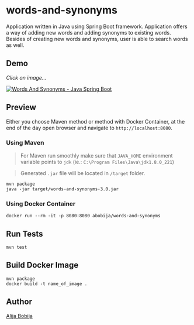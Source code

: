 # words-and-synonyms
Application written in Java using Spring Boot framework. Application offers a way of adding new words and adding synonyms to existing words. Besides of creating new words and synonyms, user is able to search words as well.

## Demo

_Click on image..._

[![Words And Synonyms - Java Spring Boot](https://img.youtube.com/vi/Hd75inwVoBs/mqdefault.jpg)](https://www.youtube.com/watch?v=Hd75inwVoBs)

## Preview

Either you choose Maven method or method with Docker Container, at the end of the day open browser and navigate to `http://localhost:8080`.

### Using Maven

> For Maven run smoothly make sure that `JAVA_HOME` environment variable points to `jdk` (ie.: `C:\Program Files\Java\jdk1.8.0_221`)

> Generated `.jar` file will be located in `/target` folder.

```
mvn package
java -jar target/words-and-synonyms-3.0.jar
````

### Using Docker Container

```
docker run --rm -it -p 8080:8080 abobija/words-and-synonyms
```

## Run Tests

```
mvn test
```

## Build Docker Image

```
mvn package
docker build -t name_of_image .
```

## Author
 
[Alija Bobija](http://abobija.com)
